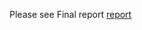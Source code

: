 Please see Final report
[report](https://github.com/allenyzs/youtube-8m/blob/master/Final%20Report(Video%20Group2).pdf)

